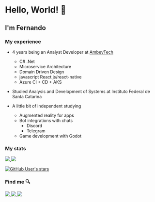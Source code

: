 # Hello, World! 👋

## I'm Fernando 

### My experience

- 4 years being an Analyst Developer at <a href="https://ambevtech.com.br/" target="_blank">AmbevTech</a>
  - C# .Net
  - Microservice Architecture
  - Domain Driven Design
  - javascript React.js/react-native
  - Azure CI + CD + AKS

- Studied Analysis and Development of Systems at Instituto Federal de Santa Catarina

- A little bit of independent studying
  - Augmented reality for apps
  - Bot integrations with chats
    - Discord
    - Telegram
  - Game development with Godot

### My stats

<a href="#">
  <img src="https://github-readme-stats.vercel.app/api?username=fernando-silva-dev&count_private=true">
</a>

<a href="#">
  <img src="https://github-readme-stats.vercel.app/api/top-langs/?username=fernando-silva-dev&layout=compact" />
</a>

<a href="#">

  ![GitHub User's stars](https://img.shields.io/github/stars/fernando-silva-dev?style=social)

</a>

### Find me 🔍

<a href='https://www.linkedin.com/in/fernandosantossilva/' target="_blank">
  <img src="https://img.shields.io/badge/LinkedIn-0077B5?style=for-the-badge&logo=linkedin&logoColor=white"/>
</a>
<a href='https://www.npmjs.com/~fernando.silva' target="_blank">
  <img src="https://img.shields.io/badge/NPM-FFF?style=for-the-badge&logo=npm"/>
</a>
<a href='https://github.com/fernando-silva-dev' target="_blank">
  <img src="https://img.shields.io/badge/GitHub-000?style=for-the-badge&logo=github"/>
</a>
